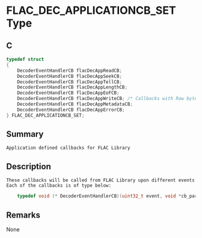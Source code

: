 # FLAC_DEC_APPLICATIONCB_SET Type

## C

```c
typedef struct
{
    DecoderEventHandlerCB flacDecAppReadCB;
    DecoderEventHandlerCB flacDecAppSeekCB;
    DecoderEventHandlerCB flacDecAppTellCB; 
    DecoderEventHandlerCB flacDecAppLengthCB; 
    DecoderEventHandlerCB flacDecAppEoFCB; 
    DecoderEventHandlerCB flacDecAppWriteCB; /* Callbacks with Raw bytes after FLAC decoding */
    DecoderEventHandlerCB flacDecAppMetadataCB;
    DecoderEventHandlerCB flacDecAppErrorCB;
} FLAC_DEC_APPLICATIONCB_SET;
```

## Summary
    Application defined callbacks for FLAC Library
	 
## Description
    These callbacks will be called from FLAC Library upon different events
    Each of the callbacks is of type below:

```c
    typedef void (* DecoderEventHandlerCB)(uint32_t event, void *cb_param, void *ctxt);
```    
     

## Remarks
None